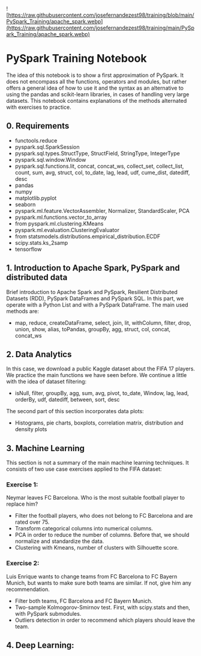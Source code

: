 ![https://raw.githubusercontent.com/josefernandezest98/training/blob/main/PySpark_Training/apache_spark.webp](https://raw.githubusercontent.com/josefernandezest98/training/main/PySpark_Training/apache_spark.webp)

# PySpark Training Notebook

The idea of ​​this notebook is to show a first approximation of PySpark. It does not encompass all the functions, operators and modules, but rather offers a general idea of ​​how to use it and the syntax as an alternative to using the pandas and scikit-learn libraries, in cases of handling very large datasets. This notebook contains explanations of the methods alternated with exercises to practice.

## 0. Requirements

* functools.reduce
* pyspark.sql.SparkSession
* pyspark.sql.types.StructType, StructField, StringType, IntegerType
* pyspark.sql.window.Window
* pyspark.sql.functions.lit, concat, concat_ws, collect_set, collect_list, count, sum, avg, struct, col, to_date, lag, lead, udf, cume_dist, datediff, desc
* pandas
* numpy
* matplotlib.pyplot
* seaborn
* pyspark.ml.feature.VectorAssembler, Normalizer, StandardScaler, PCA
* pyspark.ml.functions.vector_to_array
* from pyspark.ml.clustering.KMeans
* pyspark.ml.evaluation.ClusteringEvaluator
* from statsmodels.distributions.empirical_distribution.ECDF
* scipy.stats.ks_2samp
* tensorflow

## 1. Introduction to Apache Spark, PySpark and distributed data 

Brief introduction to Apache Spark and PySpark, Resilient Distributed Datasets (RDD), PySpark DataFrames and PySpark SQL. In this part, we operate with a Python List and with a PySpark DataFrame. The main used methods are:

* map, reduce, createDataFrame, select, join, lit, withColumn, filter, drop, union, show, alias, toPandas, groupBy, agg, struct, col, concat, concat_ws

## 2. Data Analytics 

In this case, we download a public Kaggle dataset about the FIFA 17 players. We practice the main functions we have seen before. We continue a little with the idea of ​​dataset filtering:

* isNull, filter, groupBy, agg, sum, avg, pivot, to_date, Window, lag, lead, orderBy, udf, datediff, between, sort, desc

The second part of this section incorporates data plots:

* Histograms, pie charts, boxplots, correlation matrix, distribution and density plots

## 3. Machine Learning

This section is not a summary of the main machine learning techniques. It consists of two use case exercises applied to the FIFA dataset:

### Exercise 1: 

Neymar leaves FC Barcelona. Who is the most suitable football player to replace him?

* Filter the football players, who does not belong to FC Barcelona and are rated over 75.
* Transform categorical columns into numerical columns.
* PCA in order to reduce the number of columns. Before that, we should normalize and standardize the data.
* Clustering with Kmeans, number of clusters with Silhouette score.

### Exercise 2:

Luis Enrique wants to change teams from FC Barcelona to FC Bayern Munich, but wants to make sure both teams are similar. If not, give him any recommendation.

* Filter both teams, FC Barcelona and FC Bayern Munich.
* Two-sample Kolmogorov-Smirnov test. First, with scipy.stats and then, with PySpark submodules.
* Outliers detection in order to recommend which players should leave the team.

## 4. Deep Learning:

